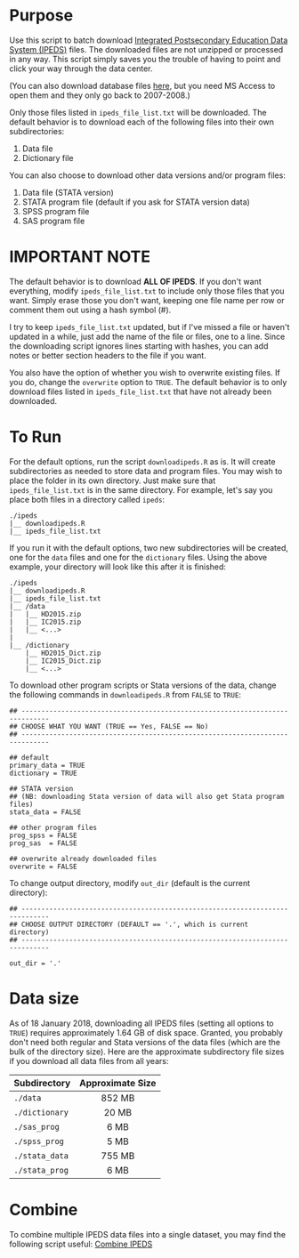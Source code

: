 # Purpose

Use this script to batch download [Integrated Postsecondary Education Data System (IPEDS)](http://nces.ed.gov/ipeds/) files. The downloaded files are not unzipped or processed in any way. This script simply saves you the trouble of having to point and click your way through the data center.

(You can also download database files [here](https://nces.ed.gov/ipeds/Section/accessdatabase/), but you need MS Access to open them and they only go back to 2007-2008.) 

Only those files listed in `ipeds_file_list.txt` will be downloaded. The default behavior is to download each of the following files into their own subdirectories: 
 
1. Data file  
2. Dictionary file

You can also choose to download other data versions and/or program files:  
  
1. Data file (STATA version)  
2. STATA program file (default if you ask for STATA version data)  
3. SPSS program file  
4. SAS program file

# IMPORTANT NOTE

The default behavior is to download **ALL OF IPEDS**. If you don't want everything, modify `ipeds_file_list.txt` to include only those files that you want. Simply erase those you don't want, keeping one file name per row or comment them out using a hash symbol (#).

I try to keep `ipeds_file_list.txt` updated, but if I've missed a file or haven't updated in a while, just add the name of the file or files, one to a line. Since the downloading script ignores lines starting with hashes, you can add notes or better section headers to the file if you want.

You also have the option of whether you wish to overwrite existing files.
If you do, change the `overwrite` option to `TRUE`. The default behavior is
to only download files listed in `ipeds_file_list.txt` that have not already been downloaded.

# To Run

For the default options, run the script `downloadipeds.R` as is. It will create subdirectories as needed to store data and program files. You may wish to place the folder in its own directory. Just make sure that `ipeds_file_list.txt` is in the same directory. For example, let's say you place both files in a directory called `ipeds`:

```
./ipeds
|__ downloadipeds.R
|__ ipeds_file_list.txt
```

If you run it with the default options, two new subdirectories will be created, one for the `data` files and one for the `dictionary` files. Using the above example, your directory will look like this after it is finished:

```
./ipeds
|__ downloadipeds.R
|__ ipeds_file_list.txt
|__ /data
|   |__ HD2015.zip
|   |__ IC2015.zip
|   |__ <...>
|
|__ /dictionary
    |__ HD2015_Dict.zip
    |__ IC2015_Dict.zip
    |__ <...>
```

To download other program scripts or Stata versions of the data, change the following commands in `downloadipeds.R` from `FALSE` to `TRUE`:

```
## -----------------------------------------------------------------------------
## CHOOSE WHAT YOU WANT (TRUE == Yes, FALSE == No)
## -----------------------------------------------------------------------------

## default
primary_data = TRUE
dictionary = TRUE

## STATA version
## (NB: downloading Stata version of data will also get Stata program files)
stata_data = FALSE

## other program files
prog_spss = FALSE
prog_sas  = FALSE

## overwrite already downloaded files
overwrite = FALSE
```

To change output directory, modify `out_dir` (default is the current directory):

```
## -----------------------------------------------------------------------------
## CHOOSE OUTPUT DIRECTORY (DEFAULT == '.', which is current directory)
## -----------------------------------------------------------------------------

out_dir = '.'

```

# Data size

As of 18 January 2018, downloading all IPEDS files (setting all options to 	`TRUE`) requires approximately 1.64 GB of disk space. Granted, you probably don't need both regular and Stata versions of the data files (which are the bulk of the directory size). Here are the approximate subdirectory file sizes if you download all data files from all years:

|Subdirectory|Approximate Size|
|:--|:-:|
|`./data`|852 MB|
|`./dictionary`|20 MB|
|`./sas_prog`|6 MB|
|`./spss_prog`|5 MB|
|`./stata_data`|755 MB|
|`./stata_prog`|6 MB|

# Combine

To combine multiple IPEDS data files into a single dataset, you may find the following script useful: [Combine IPEDS](https://gist.github.com/btskinner/f42c87507169d0ba773c)